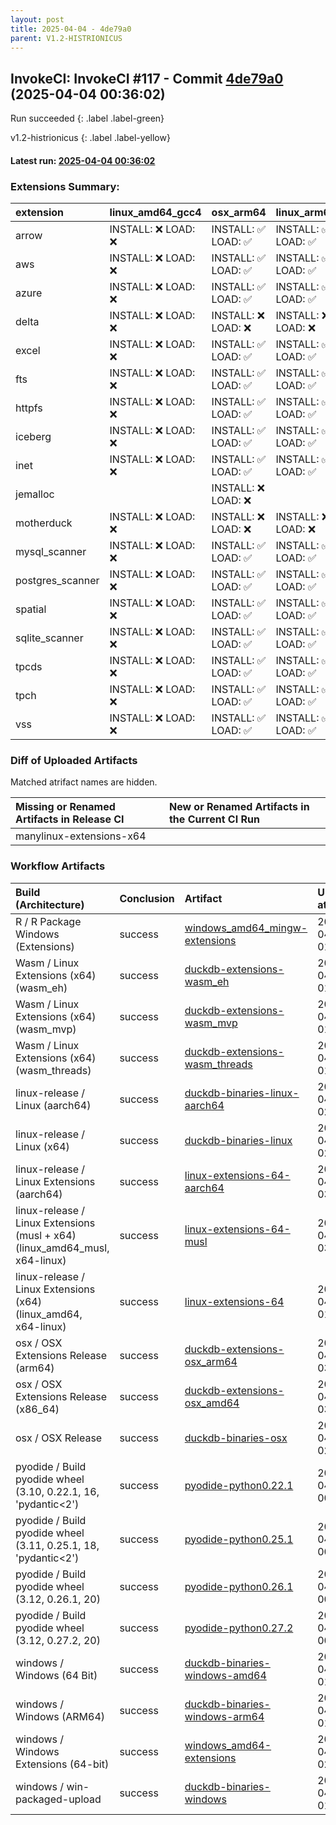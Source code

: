 ```yaml
---
layout: post
title: 2025-04-04 - 4de79a0
parent: V1.2-HISTRIONICUS
---
```



## InvokeCI: InvokeCI #117 - Commit [4de79a0](https://github.com/duckdb/duckdb/actions/runs/14255478264) (2025-04-04 00:36:02)
 Run succeeded
{: .label .label-green}

v1.2-histrionicus
{: .label .label-yellow}

#### Latest run: [ 2025-04-04 00:36:02 ](https://github.com/duckdb/duckdb/actions/runs/14255478264)

### Extensions Summary:

| extension        | linux_amd64_gcc4   | osx_arm64          | linux_arm64        | windows_amd64      | osx_amd64          |
|:-----------------|:-------------------|:-------------------|:-------------------|:-------------------|:-------------------|
| arrow            | INSTALL: ❌ LOAD: ❌ | INSTALL: ✅ LOAD: ✅ | INSTALL: ✅ LOAD: ✅ | INSTALL: ✅ LOAD: ✅ | INSTALL: ✅ LOAD: ✅ |
| aws              | INSTALL: ❌ LOAD: ❌ | INSTALL: ✅ LOAD: ✅ | INSTALL: ✅ LOAD: ✅ | INSTALL: ✅ LOAD: ✅ | INSTALL: ✅ LOAD: ✅ |
| azure            | INSTALL: ❌ LOAD: ❌ | INSTALL: ✅ LOAD: ✅ | INSTALL: ✅ LOAD: ✅ | INSTALL: ✅ LOAD: ✅ | INSTALL: ✅ LOAD: ✅ |
| delta            | INSTALL: ❌ LOAD: ❌ | INSTALL: ❌ LOAD: ❌ | INSTALL: ❌ LOAD: ❌ | INSTALL: ❌ LOAD: ❌ | INSTALL: ❌ LOAD: ❌ |
| excel            | INSTALL: ❌ LOAD: ❌ | INSTALL: ✅ LOAD: ✅ | INSTALL: ✅ LOAD: ✅ | INSTALL: ✅ LOAD: ✅ | INSTALL: ✅ LOAD: ✅ |
| fts              | INSTALL: ❌ LOAD: ❌ | INSTALL: ✅ LOAD: ✅ | INSTALL: ✅ LOAD: ✅ | INSTALL: ✅ LOAD: ✅ | INSTALL: ✅ LOAD: ✅ |
| httpfs           | INSTALL: ❌ LOAD: ❌ | INSTALL: ✅ LOAD: ✅ | INSTALL: ✅ LOAD: ✅ | INSTALL: ✅ LOAD: ✅ | INSTALL: ✅ LOAD: ✅ |
| iceberg          | INSTALL: ❌ LOAD: ❌ | INSTALL: ✅ LOAD: ✅ | INSTALL: ✅ LOAD: ✅ | INSTALL: ✅ LOAD: ✅ | INSTALL: ✅ LOAD: ✅ |
| inet             | INSTALL: ❌ LOAD: ❌ | INSTALL: ✅ LOAD: ✅ | INSTALL: ✅ LOAD: ✅ | INSTALL: ✅ LOAD: ✅ | INSTALL: ✅ LOAD: ✅ |
| jemalloc         |                    | INSTALL: ❌ LOAD: ❌ |                    | INSTALL: ❌ LOAD: ❌ | INSTALL: ❌ LOAD: ❌ |
| motherduck       | INSTALL: ❌ LOAD: ❌ | INSTALL: ❌ LOAD: ❌ | INSTALL: ❌ LOAD: ❌ | INSTALL: ❌ LOAD: ❌ | INSTALL: ❌ LOAD: ❌ |
| mysql_scanner    | INSTALL: ❌ LOAD: ❌ | INSTALL: ✅ LOAD: ✅ | INSTALL: ✅ LOAD: ✅ | INSTALL: ✅ LOAD: ✅ | INSTALL: ✅ LOAD: ✅ |
| postgres_scanner | INSTALL: ❌ LOAD: ❌ | INSTALL: ✅ LOAD: ✅ | INSTALL: ✅ LOAD: ✅ | INSTALL: ✅ LOAD: ✅ | INSTALL: ✅ LOAD: ✅ |
| spatial          | INSTALL: ❌ LOAD: ❌ | INSTALL: ✅ LOAD: ✅ | INSTALL: ✅ LOAD: ✅ | INSTALL: ✅ LOAD: ✅ | INSTALL: ✅ LOAD: ✅ |
| sqlite_scanner   | INSTALL: ❌ LOAD: ❌ | INSTALL: ✅ LOAD: ✅ | INSTALL: ✅ LOAD: ✅ | INSTALL: ✅ LOAD: ✅ | INSTALL: ✅ LOAD: ✅ |
| tpcds            | INSTALL: ❌ LOAD: ❌ | INSTALL: ✅ LOAD: ✅ | INSTALL: ✅ LOAD: ✅ | INSTALL: ✅ LOAD: ✅ | INSTALL: ✅ LOAD: ✅ |
| tpch             | INSTALL: ❌ LOAD: ❌ | INSTALL: ✅ LOAD: ✅ | INSTALL: ✅ LOAD: ✅ | INSTALL: ✅ LOAD: ✅ | INSTALL: ✅ LOAD: ✅ |
| vss              | INSTALL: ❌ LOAD: ❌ | INSTALL: ✅ LOAD: ✅ | INSTALL: ✅ LOAD: ✅ | INSTALL: ✅ LOAD: ✅ | INSTALL: ✅ LOAD: ✅ |

### Diff of Uploaded Artifacts
Matched atrifact names are hidden.

| Missing or Renamed Artifacts in Release CI   | New or Renamed Artifacts in the Current CI Run   |
|:---------------------------------------------|:-------------------------------------------------|
| manylinux-extensions-x64                     |                                                  |

### Workflow Artifacts

| Build (Architecture)                                                        | Conclusion   | Artifact                                                                                                         | Uploaded at         |
|:----------------------------------------------------------------------------|:-------------|:-----------------------------------------------------------------------------------------------------------------|:--------------------|
| R / R Package Windows (Extensions)                                          | success      | [windows_amd64_mingw-extensions](https://github.com/duckdb/duckdb/actions/runs/14255478264/artifacts/2879907528) | 2025-04-04 01:46:39 |
| Wasm / Linux Extensions (x64) (wasm_eh)                                     | success      | [duckdb-extensions-wasm_eh](https://github.com/duckdb/duckdb/actions/runs/14255478264/artifacts/2879785705)      | 2025-04-04 01:07:22 |
| Wasm / Linux Extensions (x64) (wasm_mvp)                                    | success      | [duckdb-extensions-wasm_mvp](https://github.com/duckdb/duckdb/actions/runs/14255478264/artifacts/2879791028)     | 2025-04-04 01:09:05 |
| Wasm / Linux Extensions (x64) (wasm_threads)                                | success      | [duckdb-extensions-wasm_threads](https://github.com/duckdb/duckdb/actions/runs/14255478264/artifacts/2879786450) | 2025-04-04 01:07:36 |
| linux-release / Linux (aarch64)                                             | success      | [duckdb-binaries-linux-aarch64](https://github.com/duckdb/duckdb/actions/runs/14255478264/artifacts/2880077910)  | 2025-04-04 02:41:34 |
| linux-release / Linux (x64)                                                 | success      | [duckdb-binaries-linux](https://github.com/duckdb/duckdb/actions/runs/14255478264/artifacts/2880066716)          | 2025-04-04 02:38:10 |
| linux-release / Linux Extensions (aarch64)                                  | success      | [linux-extensions-64-aarch64](https://github.com/duckdb/duckdb/actions/runs/14255478264/artifacts/2880245036)    | 2025-04-04 03:30:45 |
| linux-release / Linux Extensions (musl + x64) (linux_amd64_musl, x64-linux) | success      | [linux-extensions-64-musl](https://github.com/duckdb/duckdb/actions/runs/14255478264/artifacts/2880180795)       | 2025-04-04 03:11:43 |
| linux-release / Linux Extensions (x64) (linux_amd64, x64-linux)             | success      | [linux-extensions-64](https://github.com/duckdb/duckdb/actions/runs/14255478264/artifacts/2879876912)            | 2025-04-04 01:37:43 |
| osx / OSX Extensions Release (arm64)                                        | success      | [duckdb-extensions-osx_arm64](https://github.com/duckdb/duckdb/actions/runs/14255478264/artifacts/2880215754)    | 2025-04-04 03:22:09 |
| osx / OSX Extensions Release (x86_64)                                       | success      | [duckdb-extensions-osx_amd64](https://github.com/duckdb/duckdb/actions/runs/14255478264/artifacts/2880225037)    | 2025-04-04 03:24:49 |
| osx / OSX Release                                                           | success      | [duckdb-binaries-osx](https://github.com/duckdb/duckdb/actions/runs/14255478264/artifacts/2880043345)            | 2025-04-04 02:31:24 |
| pyodide / Build pyodide wheel (3.10, 0.22.1, 16, 'pydantic<2')              | success      | [pyodide-python0.22.1](https://github.com/duckdb/duckdb/actions/runs/14255478264/artifacts/2879739761)           | 2025-04-04 00:53:06 |
| pyodide / Build pyodide wheel (3.11, 0.25.1, 18, 'pydantic<2')              | success      | [pyodide-python0.25.1](https://github.com/duckdb/duckdb/actions/runs/14255478264/artifacts/2879734684)           | 2025-04-04 00:51:26 |
| pyodide / Build pyodide wheel (3.12, 0.26.1, 20)                            | success      | [pyodide-python0.26.1](https://github.com/duckdb/duckdb/actions/runs/14255478264/artifacts/2879735681)           | 2025-04-04 00:51:44 |
| pyodide / Build pyodide wheel (3.12, 0.27.2, 20)                            | success      | [pyodide-python0.27.2](https://github.com/duckdb/duckdb/actions/runs/14255478264/artifacts/2879734757)           | 2025-04-04 00:51:28 |
| windows / Windows (64 Bit)                                                  | success      | [duckdb-binaries-windows-amd64](https://github.com/duckdb/duckdb/actions/runs/14255478264/artifacts/2879821266)  | 2025-04-04 01:19:27 |
| windows / Windows (ARM64)                                                   | success      | [duckdb-binaries-windows-arm64](https://github.com/duckdb/duckdb/actions/runs/14255478264/artifacts/2879894379)  | 2025-04-04 01:42:49 |
| windows / Windows Extensions (64-bit)                                       | success      | [windows_amd64-extensions](https://github.com/duckdb/duckdb/actions/runs/14255478264/artifacts/2880114736)       | 2025-04-04 02:53:24 |
| windows / win-packaged-upload                                               | success      | [duckdb-binaries-windows](https://github.com/duckdb/duckdb/actions/runs/14255478264/artifacts/2879902941)        | 2025-04-04 01:45:27 |
